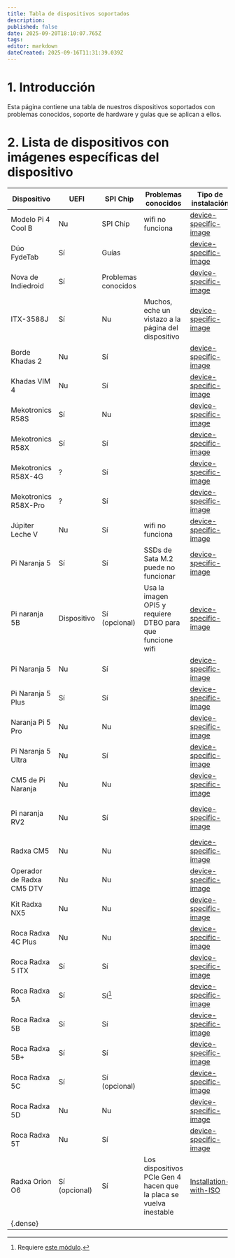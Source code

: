 ```yaml
---
title: Tabla de dispositivos soportados
description:
published: false
date: 2025-09-20T18:10:07.765Z
tags:
editor: markdown
dateCreated: 2025-09-16T11:31:39.039Z
---
```


# 1. Introducción

Esta página contiene una tabla de nuestros dispositivos soportados con problemas conocidos, soporte de hardware y guías que se aplican a ellos.

# 2. Lista de dispositivos con imágenes específicas del dispositivo

| Dispositivo               | UEFI                             | SPI Chip                         | Problemas conocidos                                                | Tipo de instalación                                        | Guías                                    |
| ------------------------- | -------------------------------- | -------------------------------- | ------------------------------------------------------------------ | ---------------------------------------------------------- | ---------------------------------------- |
| Modelo Pi 4 Cool B        | Nu                               | SPI Chip                         | wifi no funciona                                                   | [device-specific-image](/en/install/device-specific-image) |                                          |
| Dúo FydeTab               | Sí                               | Guías                            |                                                                    | [device-specific-image](/en/install/device-specific-image) | [Dúo de ARCA](/en/fydetab-duo)           |
| Nova de Indiedroid        | Sí                               | Problemas conocidos              |                                                                    | [device-specific-image](/en/install/device-specific-image) |                                          |
| ITX-3588J                 | Sí                               | Nu                               | Muchos, eche un vistazo a la página del dispositivo                | [device-specific-image](/en/install/device-specific-image) | [itx-3588j](/en/itx-3588j)               |
| Borde Khadas 2            | Nu                               | Sí                               |                                                                    | [device-specific-image](/en/install/device-specific-image) |                                          |
| Khadas VIM 4              | Nu                               | Sí                               |                                                                    | [device-specific-image](/en/install/device-specific-image) |                                          |
| Mekotronics R58S          | Sí                               | Nu                               |                                                                    | [device-specific-image](/en/install/device-specific-image) |                                          |
| Mekotronics R58X          | Sí                               | Sí                               |                                                                    | [device-specific-image](/en/install/device-specific-image) |                                          |
| Mekotronics R58X-4G       | ?                                | Sí                               |                                                                    | [device-specific-image](/en/install/device-specific-image) |                                          |
| Mekotronics R58X-Pro      | ?                                | Sí                               |                                                                    | [device-specific-image](/en/install/device-specific-image) |                                          |
| Júpiter Leche V           | Nu                               | Sí                               | wifi no funciona                                                   | [device-specific-image](/en/install/device-specific-image) |                                          |
| Pi Naranja 5              | Sí                               | Sí                               | SSDs de Sata M.2 puede no funcionar                | [device-specific-image](/en/install/device-specific-image) | [Serias Pi 5 Naranja](/orangepi-5)       |
| Pi naranja 5B             | Dispositivo                      | Sí (opcional) | Usa la imagen OPI5 y requiere DTBO para que funcione wifi          | [device-specific-image](/en/install/device-specific-image) | [Serias Pi 5 Naranja](/orangepi-5)       |
| Pi Naranja 5              | Nu                               | Sí                               |                                                                    | [device-specific-image](/en/install/device-specific-image) | [Serias Pi 5 Naranja](/orangepi-5)       |
| Pi Naranja 5 Plus         | Sí                               | Sí                               |                                                                    | [device-specific-image](/en/install/device-specific-image) | [Serias Pi 5 Naranja](/orangepi-5)       |
| Naranja Pi 5 Pro          | Nu                               | Nu                               |                                                                    | [device-specific-image](/en/install/device-specific-image) | [Serias Pi 5 Naranja](/orangepi-5)       |
| Pi Naranja 5 Ultra        | Nu                               | Sí                               |                                                                    | [device-specific-image](/en/install/device-specific-image) | [Serias Pi 5 Naranja](/orangepi-5)       |
| CM5 de Pi Naranja         | Nu                               | Nu                               |                                                                    | [device-specific-image](/en/install/device-specific-image) | [Serias Pi 5 Naranja](/orangepi-5)       |
| Pi naranja RV2            | Nu                               | Sí                               |                                                                    | [device-specific-image](/en/install/device-specific-image) | [Viernes RV de Pi naranja](/orangepi-rv) |
| Radxa CM5                 | Nu                               | Nu                               |                                                                    | [device-specific-image](/en/install/device-specific-image) | [Roca 5 Series](/rock-5)                 |
| Operador de Radxa CM5 DTV | Nu                               | Nu                               |                                                                    | [device-specific-image](/en/install/device-specific-image) | [Roca 5 Series](/rock-5)                 |
| Kit Radxa NX5             | Nu                               | Nu                               |                                                                    | [device-specific-image](/en/install/device-specific-image) |                                          |
| Roca Radxa 4C Plus        | Nu                               | Nu                               |                                                                    | [device-specific-image](/en/install/device-specific-image) |                                          |
| Roca Radxa 5 ITX          | Sí                               | Sí                               |                                                                    | [device-specific-image](/en/install/device-specific-image) | [Roca 5 Series](/rock-5)                 |
| Roca Radxa 5A             | Sí                               | Sí[^1]                           |                                                                    | [device-specific-image](/en/install/device-specific-image) | [Roca 5 Series](/rock-5)                 |
| Roca Radxa 5B             | Sí                               | Sí                               |                                                                    | [device-specific-image](/en/install/device-specific-image) | [Roca 5 Series](/rock-5)                 |
| Roca Radxa 5B+            | Sí                               | Sí                               |                                                                    | [device-specific-image](/en/install/device-specific-image) | [Roca 5 Series](/rock-5)                 |
| Roca Radxa 5C             | Sí                               | Sí (opcional)                    |                                                                    | [device-specific-image](/en/install/device-specific-image) | [Roca 5 Series](/rock-5)                 |
| Roca Radxa 5D             | Nu                               | Nu                               |                                                                    | [device-specific-image](/en/install/device-specific-image) | [Roca 5 Series](/rock-5)                 |
| Roca Radxa 5T             | Nu                               | Sí                               |                                                                    | [device-specific-image](/en/install/device-specific-image) | [Roca 5 Series](/rock-5)                 |
| Radxa Orion O6            | Sí (opcional) | Sí                               | Los dispositivos PCIe Gen 4 hacen que la placa se vuelva inestable | [Installation-with-ISO](/en/install/Installation-with-ISO) | [radxa-orion-o6](/radxa-orion-o6)        |
| {.dense}  |                                  |                                  |                                                                    |                                                            |                                          |

[^1]: Requiere [este módulo](https://radxa.com/products/accessories/spi-flash-module/).